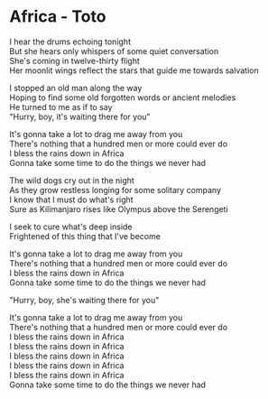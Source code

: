 # Africa - Toto

I hear the drums echoing tonight\
But she hears only whispers of some quiet conversation\
She's coming in twelve-thirty flight\
Her moonlit wings reflect the stars that guide me towards salvation

I stopped an old man along the way\
Hoping to find some old forgotten words or ancient melodies\
He turned to me as if to say\
"Hurry, boy, it's waiting there for you"

It's gonna take a lot to drag me away from you\
There's nothing that a hundred men or more could ever do\
I bless the rains down in Africa\
Gonna take some time to do the things we never had

The wild dogs cry out in the night\
As they grow restless longing for some solitary company\
I know that I must do what's right\
Sure as Kilimanjaro rises like Olympus above the Serengeti

I seek to cure what's deep inside\
Frightened of this thing that I've become

It's gonna take a lot to drag me away from you\
There's nothing that a hundred men or more could ever do\
I bless the rains down in Africa\
Gonna take some time to do the things we never had

"Hurry, boy, she's waiting there for you"

It's gonna take a lot to drag me away from you\
There's nothing that a hundred men or more could ever do\
I bless the rains down in Africa\
I bless the rains down in Africa\
I bless the rains down in Africa\
I bless the rains down in Africa\
I bless the rains down in Africa\
Gonna take some time to do the things we never had